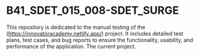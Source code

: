 # B41_SDET_015_008-SDET_SURGE
This repository is dedicated to the manual testing of the (https://innovatoracademy.netlify.app/) project. It includes detailed test plans, test cases, and bug reports to ensure the functionality, usability, and performance of the application. The current project.
 
